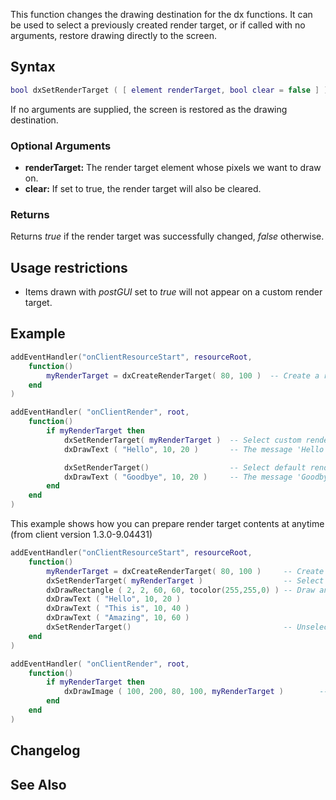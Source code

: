 This function changes the drawing destination for the dx functions. It can be used to select a previously created render target, or if called with no arguments, restore drawing directly to the screen.

Syntax
------

``` lua
bool dxSetRenderTarget ( [ element renderTarget, bool clear = false ] )
```

If no arguments are supplied, the screen is restored as the drawing destination.

### Optional Arguments

-   **renderTarget:** The render target element whose pixels we want to draw on.
-   **clear:** If set to true, the render target will also be cleared.

### Returns

Returns *true* if the render target was successfully changed, *false* otherwise.

Usage restrictions
------------------

-   Items drawn with *postGUI* set to *true* will not appear on a custom render target.

Example
-------

``` lua
addEventHandler("onClientResourceStart", resourceRoot,
    function()
        myRenderTarget = dxCreateRenderTarget( 80, 100 )  -- Create a render target texture which is 80 x 100 pixels
    end
)

addEventHandler( "onClientRender", root,
    function()
        if myRenderTarget then
            dxSetRenderTarget( myRenderTarget )  -- Select custom render target
            dxDrawText ( "Hello", 10, 20 )       -- The message 'Hello' will be drawn on myRenderTarget

            dxSetRenderTarget()                  -- Select default render target
            dxDrawText ( "Goodbye", 10, 20 )     -- The message 'Goodbye' will be drawn directly to the screen
        end
    end
)
```

This example shows how you can prepare render target contents at anytime (from client version 1.3.0-9.04431)

``` lua
addEventHandler("onClientResourceStart", resourceRoot,
    function()
        myRenderTarget = dxCreateRenderTarget( 80, 100 )     -- Create a render target texture which is 80 x 100 pixels
        dxSetRenderTarget( myRenderTarget )                  -- Select custom render target for drawing
        dxDrawRectangle ( 2, 2, 60, 60, tocolor(255,255,0) ) -- Draw anything you like (to the render target)
        dxDrawText ( "Hello", 10, 20 )
        dxDrawText ( "This is", 10, 40 )
        dxDrawText ( "Amazing", 10, 60 )
        dxSetRenderTarget()                                  -- Unselect custom render target
    end
)

addEventHandler( "onClientRender", root,
    function()
        if myRenderTarget then
            dxDrawImage ( 100, 200, 80, 100, myRenderTarget )        -- Draw myRenderTarget content to the screen
        end
    end
)
```

Changelog
---------

See Also
--------
